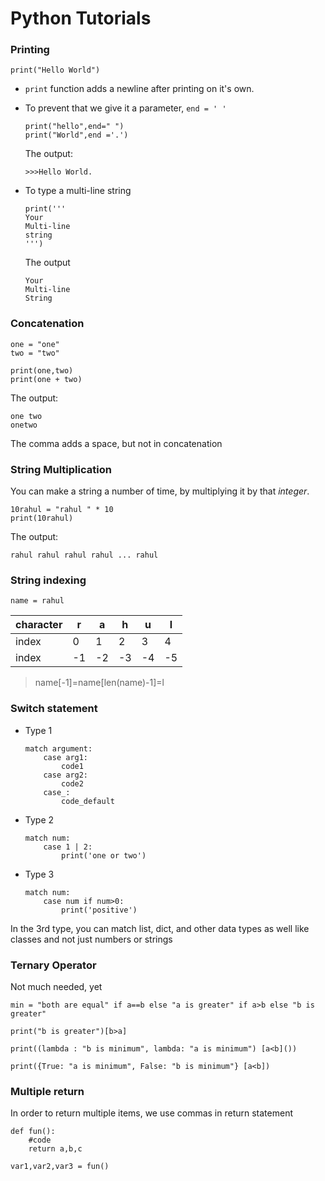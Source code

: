 # Python Tutorials

### Printing

```
print("Hello World")
```

- `print` function adds a newline after printing on it's own.
- To prevent that we give it a parameter, `end = ' ' `
    ```
    print("hello",end=" ")
    print("World",end ='.')
    ```

    The output:
    ```
    >>>Hello World.
    ```
- To type a multi-line string
    ```
    print(''' 
    Your 
    Multi-line
    string
    ''')
    ```

    The output

    ```
    Your 
    Multi-line
    String
    ```

### Concatenation

```
one = "one"
two = "two"

print(one,two)
print(one + two)
```

The output:

```
one two
onetwo
```

The comma adds a space, but not in concatenation

### String Multiplication

You can make a string a number of time, by multiplying it by that *integer*.

```
10rahul = "rahul " * 10
print(10rahul)
```

The output:

```
rahul rahul rahul rahul ... rahul
```

### String indexing

`name = rahul`

|character|r|a|h|u|l|
|-----|---|---|---|---|---|
|index|0|1|2|3|4|
|index|-1|-2|-3|-4|-5|


>name[-1]=name[len(name)-1]=l

### Switch statement

- Type 1

    ```
    match argument:
        case arg1:
            code1
        case arg2:
            code2
        case_:
            code_default
    ```
- Type 2

    ```
    match num:
        case 1 | 2:
            print('one or two')
    ```

- Type 3

    ```
    match num:
        case num if num>0:
            print('positive')
    ```

In the 3rd type, you can match list, dict, and other data types as well like classes and not just numbers or strings

### Ternary Operator

Not much needed, yet
```
min = "both are equal" if a==b else "a is greater" if a>b else "b is greater"

print("b is greater")[b>a]

print((lambda : "b is minimum", lambda: "a is minimum") [a<b]())

print({True: "a is minimum", False: "b is minimum"} [a<b])
```

### Multiple return

In order to return multiple items, we use commas in return statement
```
def fun():
    #code
    return a,b,c

var1,var2,var3 = fun()
```

